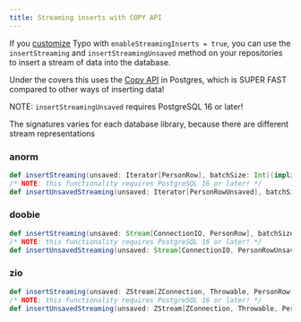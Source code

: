 ```yaml
---
title: Streaming inserts with COPY API
---
```


If you [customize](../customization/overview.md) Typo with `enableStreamingInserts = true`,
you can use the `insertStreaming` and `insertStreamingUnsaved` method on your repositories to insert a stream of data
into the database.

Under the covers this uses the [Copy API](https://www.postgresql.org/docs/current/sql-copy.html) in Postgres, which
is SUPER FAST compared to other ways of inserting data!

NOTE: `insertStreamingUnsaved` requires PostgreSQL 16 or later!

The signatures varies for each database library, because there are different stream representations

### anorm

```scala
def insertStreaming(unsaved: Iterator[PersonRow], batchSize: Int)(implicit c: Connection): Long
/* NOTE: this functionality requires PostgreSQL 16 or later! */
def insertUnsavedStreaming(unsaved: Iterator[PersonRowUnsaved], batchSize: Int)(implicit c: Connection): Long
```

### doobie

```scala
def insertStreaming(unsaved: Stream[ConnectionIO, PersonRow], batchSize: Int): ConnectionIO[Long]
/* NOTE: this functionality requires PostgreSQL 16 or later! */
def insertUnsavedStreaming(unsaved: Stream[ConnectionIO, PersonRowUnsaved], batchSize: Int): ConnectionIO[Long]
```

### zio

```scala
def insertStreaming(unsaved: ZStream[ZConnection, Throwable, PersonRow], batchSize: Int): ZIO[ZConnection, Throwable, Long]
/* NOTE: this functionality requires PostgreSQL 16 or later! */
def insertUnsavedStreaming(unsaved: ZStream[ZConnection, Throwable, PersonRowUnsaved], batchSize: Int): ZIO[ZConnection, Throwable, Long]
```
